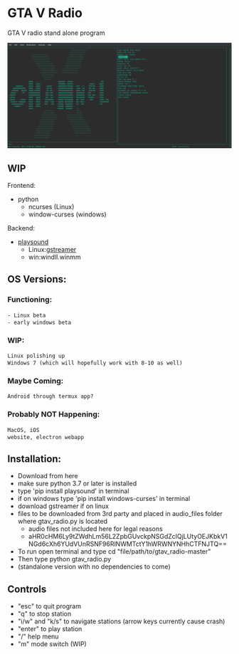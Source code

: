 # GTA V  Radio
GTA V radio stand alone program

![example image](https://github.com/yobleck/gtav_radio/blob/master/images/example1.png)

## WIP

Frontend:
  - python 
    - ncurses (Linux)
    - window-curses (windows)

Backend:
  - [playsound](https://github.com/TaylorSMarks/playsound)
    - Linux:[gstreamer](https://gstreamer.freedesktop.org/documentation/installing/on-linux.html?gi-language=c)
    - win:windll.winmm

## OS Versions:
  ### Functioning:
    - Linux beta
    - early windows beta
  ### WIP:
    Linux polishing up
    Windows 7 (which will hopefully work with 8-10 as well)
  ### Maybe Coming:
    Android through termux app?
  ### Probably NOT Happening:
    MacOS, iOS
    website, electron webapp

## Installation:
  - Download from here
  - make sure python 3.7 or later is installed
  - type 'pip install playsound' in terminal
  - if on windows type 'pip install windows-curses' in terminal
  - download gstreamer if on linux
  - files to be downloaded from 3rd party and placed in audio_files folder where gtav_radio.py is located
    - audio files not included here for legal reasons
    - aHR0cHM6Ly9tZWdhLm56L2ZpbGUvckpNSGdZclQjLUtyOEJKbkV1NGd6cXh6YUdVUnRSNF96RlNWMTctY1hWRWNYNHhCTFNJTQ==
  - To run open terminal and type cd "file/path/to/gtav_radio-master"
  - Then type python gtav_radio.py
  - (standalone version with no dependencies to come)
    
 ## Controls
  - "esc" to quit program
  - "q" to stop station
  - "i/w" and "k/s" to navigate stations (arrow keys currently cause crash)
  - "enter" to play station
  - "/" help menu
  - "m" mode switch (WIP)
